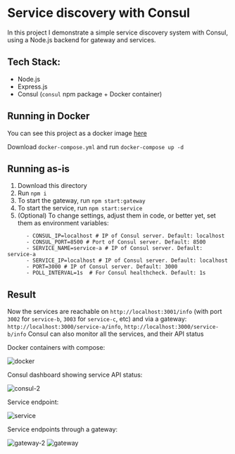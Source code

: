 # Service discovery with Consul

In this project I demonstrate a simple service discovery system with Consul, using a Node.js backend for gateway and services.

## Tech Stack:
 - Node.js
 - Express.js
 - Consul (`consul` npm package + Docker container)

## Running in Docker

You can see this project as a docker image [here](https://hub.docker.com/r/pandora1337/nodejs-service)

Download `docker-compose.yml` and run `docker-compose up -d`

## Running as-is

1. Download this directory
2. Run `npm i`
3. To start the gateway, run `npm start:gateway`
4. To start the service, run `npm start:service`
5. (Optional) To change settings, adjust them in code, or better yet, set them as environment variables:
```
      - CONSUL_IP=localhost # IP of Consul server. Default: localhost
      - CONSUL_PORT=8500 # Port of Consul server. Default: 8500
      - SERVICE_NAME=service-a # IP of Consul server. Default: service-a
      - SERVICE_IP=localhost # IP of Consul server. Default: localhost
      - PORT=3000 # IP of Consul server. Default: 3000
      - POLL_INTERVAL=1s  # For Consul healthcheck. Default: 1s
```

## Result

Now the services are reachable on `http://localhost:3001/info` (with port `3002` for `service-b`, `3003` for `service-c`, etc)
and via a gateway: `http://localhost:3000/service-a/info`, `http://localhost:3000/service-b/info`
Consul can also monitor all the services, and their API status

Docker containers with compose:

![docker](https://github.com/user-attachments/assets/a9da00ad-90dc-42d8-9eeb-54f8a46e27ea)

Consul dashboard showing service API status:

![consul-2](https://github.com/user-attachments/assets/59b0dca5-692b-4d9d-a907-862e0a3bb1ec)

Service endpoint:

![service](https://github.com/user-attachments/assets/5f6a7ac2-3b2c-4f5e-a0e2-fc6c81218eca)

Service endpoints through a gateway:

![gateway-2](https://github.com/user-attachments/assets/459e2c33-cf65-4d5b-81d8-363b87383616)
![gateway](https://github.com/user-attachments/assets/eb9e1646-d706-4ab1-a870-600dd6c07856)
